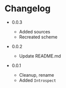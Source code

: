 # Changelog

* 0.0.3

	+ Added sources
	+ Recreated scheme

* 0.0.2

	+ Update README.md

* 0.0.1
	
	+ Cleanup, rename
	+ Added `Introspect`
